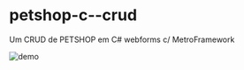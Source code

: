 # petshop-c--crud
Um CRUD de PETSHOP em C# webforms c/ MetroFramework


![demo](https://i.imgur.com/ItGeRuy.png)
